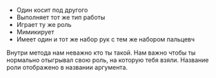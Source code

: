 - Один косит под другого
- Выполняет тот же тип работы
- Играет ту же роль
- Мимикирует
- Имеет один и тот же набор рук с тем же набором пальцевч


Внутри метода нам неважно кто ты такой. Нам важно чтобы ты нормально отыгрывал свою роль, на которую тебя взяли.
Название роли отображено в названии аргумента.
